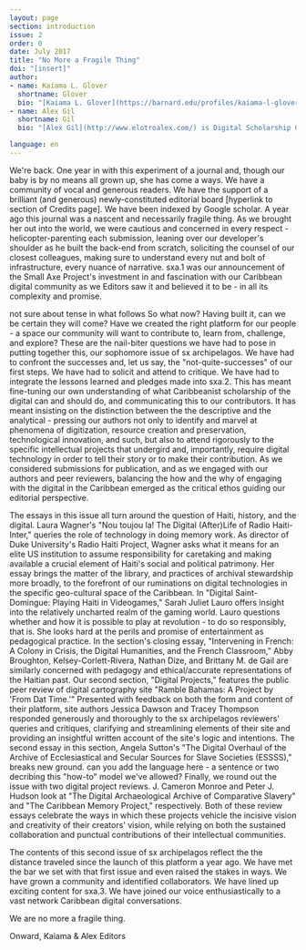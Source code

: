 ```yaml
---
layout: page
section: introduction
issue: 2
order: 0
date: July 2017
title: "No More a Fragile Thing"
doi: "[insert]"
author: 
- name: Kaiama L. Glover
  shortname: Glover
  bio: "[Kaiama L. Glover](https://barnard.edu/profiles/kaiama-l-glover) is Associate Professor of French and Africana Studies at Barnard College, Columbia University. She is the author of [Haiti Unbound: A Spiralist Challenge to the Postcolonial Canon](http://liverpooluniversitypress.co.uk/products/61903) (Liverpool UP 2010), first editor of [Marie Vieux Chauvet: Paradoxes of the Postcolonial Feminine](http://yalebooks.com/book/9780300214192/yale-french-studies-number-128) (Yale French Studies 2016), and translator of Frankétienne’s Ready to Burst (Archipelago Books 2014). She has received awards and fellowships from the National Endowment for the Humanities, the Mellon Foundation, and the Fulbright Foundation. Current projects include forthcoming translations of Marie Vieux Chauvet’s *Dance on the Volcano* (Archipelago Books) and René Depestre’s *Hadriana in All My Dreams* (Akashic Books), and the multimedia platform *In the Same Boats: Toward an Afro-Atlantic Visual Cartography*."
- name: Alex Gil
  shortname: Gil
  bio: "[Alex Gil](http://www.elotroalex.com/) is Digital Scholarship Coordinator for the Humanities and History at Columbia University Libraries. He collaborates with faculty, students and the library on the use of technologies on humanities research, pedagogy and scholarly communications. His research is focused on textual scholarship, digital humanities and Caribbean studies. Current projects include [Ed](http://elotroalex.github.io/ed/), a foundation for *sx archipelagos*; the Open Syllabus Project; a geo-bibliography of Aimé Césaire; the Translation Toolkit; and, In The Same Boats, a visualization of trans-Atlantic intersections of black intellectuals in the 20th century. He is co-founder and active member of the Global Outlook::Digital Humanities initiative, [Columbia's Group for Experimental Methods in the Humanities](http://xpmethod.plaintext.in/), and the Studio@Butler at Columbia University."

language: en
---
```


We're back. One year in with this experiment of a journal and, though our baby is by no means all grown up, she has come a ways. We have a community of vocal and generous readers. We have the support of a brilliant (and generous) newly-constituted editorial board [hyperlink to section of Credits page]. We have been indexed by Google scholar. A year ago this journal was a nascent and necessarily fragile thing. As we brought her out into the world, we were cautious and concerned in every respect - helicopter-parenting each submission, leaning over our developer's shoulder as he built the back-end from scratch, soliciting the counsel of our closest colleagues, making sure to understand every nut and bolt of infrastructure, every nuance of narrative. sxa.1 was our announcement of the Small Axe Project's investment in and fascination with our Caribbean digital community as we Editors saw it and believed it to be - in all its complexity and promise. 

not sure about tense in what follows So what now? Having built it, can we be certain they will come? Have we created the right platform for our people - a space our community will want to contribute to, learn from, challenge, and explore? These are the nail-biter questions we have had to pose in putting together this, our sophomore issue of sx archipelagos. We have had to confront the successes and, let us say, the "not-quite-successes" of our first steps. We have had to solicit and attend to critique. We have had to integrate the lessons learned and pledges made into sxa.2. This has meant fine-tuning our own understanding of what Caribbeanist scholarship of the digital can and should do, and communicating this to our contributors. It has meant insisting on the distinction between the the descriptive and the analytical - pressing our authors not only to identify and marvel at phenomena of digitization, resource creation and preservation, technological innovation, and such, but also to attend rigorously to the specific intellectual projects that undergird and, importantly, require digital technology in order to tell their story or to make their contribution. As we considered submissions for publication, and as we engaged with our authors and peer reviewers, balancing the how and the why of engaging with the digital in the Caribbean emerged as the critical ethos guiding our editorial perspective.

The essays in this issue all turn around the question of Haiti, history, and the digital. Laura Wagner's "Nou toujou la! The Digital (After)Life of Radio Haiti-Inter," queries the role of technology in doing memory work. As director of Duke University's Radio Haiti Project, Wagner asks what it means for an elite US institution to assume responsibility for caretaking and making available a crucial element of Haiti's social and political patrimony. Her essay brings the matter of the library, and practices of archival stewardship more broadly, to the forefront of our ruminations on digital technologies in the specific geo-cultural space of the Caribbean. In "Digital Saint-Domingue: Playing Haiti in Videogames," Sarah Juliet Lauro offers insight into the relatively uncharted realm of the gaming world. Lauro questions whether and how it is possible to play at revolution - to do so responsibly, that is. She looks hard at the perils and promise of entertainment as pedagogical practice. In the section's closing essay, "Intervening in French: A Colony in Crisis, the Digital Humanities, and the French Classroom," Abby Broughton, Kelsey-Corlett-Rivera, Nathan Dize, and Brittany M. de Gail are similarly concerned with pedagogy and ethical/accurate representations of the Haitian past. Our second section, "Digital Projects," features the public peer review of digital cartography site "Ramble Bahamas: A Project by 'From Dat Time.'" Presented with feedback on both the form and content of their platform, site authors Jessica Dawson and Tracey Thompson responded generously and thoroughly to the sx archipelagos reviewers' queries and critiques, clarifying and streamlining elements of their site and providing an insightful written account of the site's logic and intentions. The second essay in this section, Angela Sutton's "The Digital Overhaul of the Archive of Ecclesiastical and Secular Sources for Slave Societies (ESSSS)," breaks new ground. can you add the language here - a sentence or two decribing this "how-to" model we've allowed? Finally, we round out the issue with two digital project reviews. J. Cameron Monroe and Peter J. Hudson look at  "The Digital Archaeological Archive of Comparative Slavery" and "The Caribbean Memory Project," respectively. Both of these review essays celebrate the ways in which these projects vehicle the incisive vision and creativity of their creators' vision, while relying on both the sustained collaboration and punctual contributions of their intellectual communities.

The contents of this second issue of sx archipelagos reflect the the distance traveled since the launch of this platform a year ago. We have met the bar we set with that first issue and even raised the stakes in ways. We have grown a community and identified collaborators. We have lined up exciting content for sxa.3. We have joined our voice enthusiastically to a vast network Caribbean digital conversations. 

We are no more a fragile thing.

Onward,
Kaiama & Alex
Editors